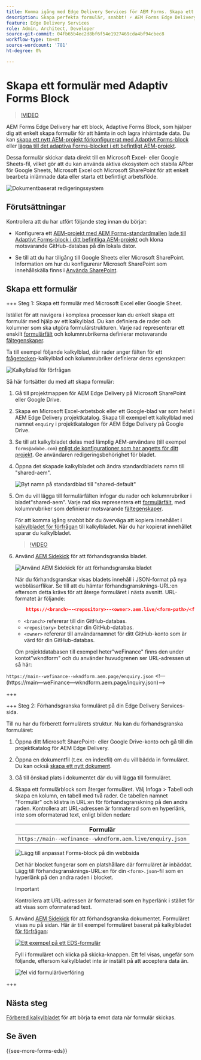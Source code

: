 ```yaml
---
title: Komma igång med Edge Delivery Services för AEM Forms. Skapa ett formulär.
description: Skapa perfekta formulär, snabbt! ⚡ AEM Forms Edge Delivery dokumentbaserad redigering = blixtsnabb och SEO-vänliga formulär för nöjdare användare och sökmotorer.
feature: Edge Delivery Services
role: Admin, Architect, Developer
source-git-commit: 04fb65b4ec2d8bf6f54e1927469cda4bf94cbec8
workflow-type: tm+mt
source-wordcount: '781'
ht-degree: 0%

---
```


# Skapa ett formulär med Adaptiv Forms Block

>[!VIDEO](https://video.tv.adobe.com/v/3427881?quality=12&learn=on)

AEM Forms Edge Delivery har ett block, Adaptive Forms Block, som hjälper dig att enkelt skapa formulär för att hämta in och lagra inhämtade data. Du kan [skapa ett nytt AEM-projekt förkonfigurerat med Adaptivt Forms-block](/help/edge/docs/forms/tutorial.md#create-a-new-aem-project-pre-configured-with-adaptive-forms-block) eller [lägga till det adaptiva Forms-blocket i ett befintligt AEM-projekt](/help/edge/docs/forms/tutorial.md#add-adaptive-forms-block-to-your-existing-aem-project).

Dessa formulär skickar data direkt till en Microsoft Excel- eller Google Sheets-fil, vilket gör att du kan använda aktiva ekosystem och stabila API:er för Google Sheets, Microsoft Excel och Microsoft SharePoint för att enkelt bearbeta inlämnade data eller starta ett befintligt arbetsflöde.

![Dokumentbaserat redigeringssystem](/help/edge/assets/document-based-authoring-workflow-create-form.png)


## Förutsättningar

Kontrollera att du har utfört följande steg innan du börjar:

* Konfigurera ett [AEM-projekt med AEM Forms-standardmallen](/help/edge/docs/forms/tutorial.md#create-a-new-aem-project-pre-configured-with-adaptive-forms-block) [lade till Adaptivt Forms-block i ditt befintliga AEM-projekt](/help/edge/docs/forms/tutorial.md#add-adaptive-forms-block-to-your-existing-aem-project) och klona motsvarande GitHub-databas på din lokala dator.
<!--In this document, the local folder of your Edge Delivery Services (EDS) project is referred as `[EDS Project repository]`.  -->
* Se till att du har tillgång till Google Sheets eller Microsoft SharePoint. Information om hur du konfigurerar Microsoft SharePoint som innehållskälla finns i [Använda SharePoint](https://www.aem.live/docs/setup-customer-sharepoint).



## Skapa ett formulär

<!--
+++ Step 1: Add the Adaptive Forms Block to your Edge Delivery Services (EDS) project.

The Adaptive  empowers users to create forms for an Edge Delivery Service Site. However, this block isn't included in the default AEM boilerplate (used to create an Edge Delivery Services project). To seamlessly integrate the Adaptive Forms Block into your Edge Delivery Services project:

1. **Clone the Adaptive Forms Block repository**: Clone the [Adaptive Forms Block repository](https://github.com/adobe-rnd/form-block) on your local machine. It contains the code to render the form on an EDS webpage. In this document, the local folder of your Forms Block repository is referred as `[Adaptive Forms Block repository]`.
2. **Locate the Adaptive Forms Block Repository:** Access the [Adaptive Forms Block repository]/blocks/src folder and copy its content. 

3. on your local machine and copy the `form` folder. 
4. **Paste the Adaptive Forms Block's code into your EDS Project:**
Navigate to the [EDS Project repository]/blocks/ folder on your local machine and create a 'form' folder. Paste the `[Adaptive Forms Block repository]/blocks/src content`, copied in perevious step to the `[EDS Project repository]/blocks/form` folder.
1. **Commit Changes to GitHub:** Check in the `[EDS Project repository]/blocks/form` folder and its underlying files to your Edge Delivery Services project on GitHub.

After completing these steps, the Adaptive Forms Block is successfully added to your Edge Delivery Services (EDS) project repository on GitHub. You can now create and add forms to a EDS Sites page.
 

**Troubleshooting GitHub build issues**

Ensure a smooth GitHub build process by addressing potential issues:

* **Resolve Module Path Error:**
    If you encounter the error "Unable to resolve path to module "'../../scripts/lib-franklin.js'", navigate to the [EDS Project]/blocks/forms/form.js file. Update the import statement by replacing the lib-franklin.js file with the aem.js file.

* **Handle Linting Errors:**
    Should you come across any linting errors, you can bypass them. Open the [EDS Project]/package.json file and modify the "lint" script from "lint": "npm run lint:js && npm run lint:css" to "lint": "echo 'skipping linting for now'". Save the file and commit the changes to your GitHub project. -->

+++ Steg 1: Skapa ett formulär med Microsoft Excel eller Google Sheet.

Istället för att navigera i komplexa processer kan du enkelt skapa ett formulär med hjälp av ett kalkylblad. Du kan definiera de rader och kolumner som ska utgöra formulärstrukturen. Varje rad representerar ett enskilt [formulärfält](/help/edge/docs/forms/form-components.md#available-components) och kolumnrubrikerna definierar motsvarande [fältegenskaper](/help/edge/docs/forms/form-components.md#components-properties).

Ta till exempel följande kalkylblad, där rader anger fälten för ett [frågetecken](/help/edge/assets/enquiry.xlsx)-kalkylblad och kolumnrubriker definierar deras egenskaper:

![Kalkylblad för förfrågan](/help/edge/assets/enquiry-form-spreadsheet.png)

Så här fortsätter du med att skapa formulär:

1. Gå till projektmappen för AEM Edge Delivery på Microsoft SharePoint eller Google Drive.

1. Skapa en Microsoft Excel-arbetsbok eller ett Google-blad var som helst i AEM Edge Delivery projektkatalog. Skapa till exempel ett kalkylblad med namnet `enquiry` i projektkatalogen för AEM Edge Delivery på Google Drive.

   <!-- ![Sample Content on Google Drive](/help/edge/assets/upload-sample-files-to-your-content-folder.png)-->

1. Se till att kalkylbladet delas med lämplig AEM-användare (till exempel `forms@adobe.com`) [enligt de konfigurationer som har angetts för ditt projekt](https://www.aem.live/docs/setup-customer-sharepoint). Ge användaren redigeringsbehörighet för bladet.

1. Öppna det skapade kalkylbladet och ändra standardbladets namn till &quot;shared-aem&quot;.

   ![Byt namn på standardblad till &quot;shared-default&quot;](/help/edge/assets/rename-sheet-to-shared-default.png)

1. Om du vill lägga till formulärfälten infogar du rader och kolumnrubriker i bladet&quot;shared-aem&quot;. Varje rad ska representera ett [formulärfält](/help/edge/docs/forms/form-components.md#available-components), med kolumnrubriker som definierar motsvarande [fältegenskaper](/help/edge/docs/forms/form-components.md#components-properties).


   För att komma igång snabbt bör du överväga att kopiera innehållet i [kalkylbladet för förfrågan](/help/edge/assets/enquiry.xlsx) till kalkylbladet. När du har kopierat innehållet sparar du kalkylbladet.

   >[!VIDEO](https://video.tv.adobe.com/v/3427468?quality=12&learn=on)


1. Använd [AEM Sidekick](https://www.aem.live/developer/tutorial#preview-and-publish-your-content) för att förhandsgranska bladet.

   ![Använd AEM Sidekick för att förhandsgranska bladet](/help/edge/assets/preview-form.png)

   När du förhandsgranskar visas bladets innehåll i JSON-format på nya webbläsarflikar. Se till att du hämtar förhandsgransknings-URL:en eftersom detta krävs för att återge formuläret i nästa avsnitt. URL-formatet är följande:


   ```JSON
       https://<branch>--<repository>--<owner>.aem.live/<form-path>/<form-file-name>.json
   ```

   * `<branch>` refererar till din GitHub-databas.
   * `<repository>` betecknar din GitHub-databas.
   * `<owner>` refererar till användarnamnet för ditt GitHub-konto som är värd för din GitHub-databas.

   Om projektdatabasen till exempel heter&quot;weFinance&quot; finns den under kontot&quot;wkndform&quot; och du använder huvudgrenen ser URL-adressen ut så här:

`https://main--wefinance--wkndform.aem.page/enquiry.json`
&lt;!—(https://main—weFinance—wkndform.aem.page/inquiry.json)—>


+++

+++ Steg 2: Förhandsgranska formuläret på din Edge Delivery Services-sida.


Till nu har du förberett formulärets struktur. Nu kan du förhandsgranska formuläret:

1. Öppna ditt Microsoft SharePoint- eller Google Drive-konto och gå till din projektkatalog för AEM Edge Delivery.



1. Öppna en dokumentfil (t.ex. en indexfil) om du vill bädda in formuläret. Du kan också [skapa ett nytt dokument](/help/edge/assets/enquiry-form.docx).

1. Gå till önskad plats i dokumentet där du vill lägga till formuläret.

1. Skapa ett formulärblock som återger formuläret. Välj Infoga > Tabell och skapa en kolumn, en tabell med två rader. Ge tabellen namnet &quot;Formulär&quot; och klistra in URL:en för förhandsgranskning på den andra raden. Kontrollera att URL-adressen är formaterad som en hyperlänk, inte som oformaterad text, enligt bilden nedan:

   | Formulär |
   |---|
   | `https://main--wefinance--wkndform.aem.live/enquiry.json` |


   ![Lägg till anpassat Forms-block på din webbsida](/help/edge/assets/enquiry-doc-to-embed-form.png)

   Det här blocket fungerar som en platshållare där formuläret är inbäddat. Lägg till förhandsgransknings-URL:en för din `<form>.json`-fil som en hyperlänk på den andra raden i blocket.

   >[!IMPORTANT]
   >
   >
   > Kontrollera att URL-adressen är formaterad som en hyperlänk i stället för att visas som oformaterad text.


1. Använd [AEM Sidekick](https://www.aem.live/developer/tutorial#preview-and-publish-your-content) för att förhandsgranska dokumentet. Formuläret visas nu på sidan. Här är till exempel formuläret baserat på kalkylbladet [för förfrågan](/help/edge/assets/enquiry-form.docx):


   [![Ett exempel på ett EDS-formulär](/help/edge/assets/updated-form.png)](https://main--wefinance--wkndform.aem.page/enquiry-form)

   Fyll i formuläret och klicka på skicka-knappen. Ett fel visas, ungefär som följande, eftersom kalkylbladet inte är inställt på att acceptera data än.

   ![fel vid formuläröverföring](/help/edge/assets/form-error.png)

+++


## Nästa steg

[Förbered kalkylbladet](/help/edge/docs/forms/submit-forms.md) för att börja ta emot data när formulär skickas.


## Se även

{{see-more-forms-eds}}
